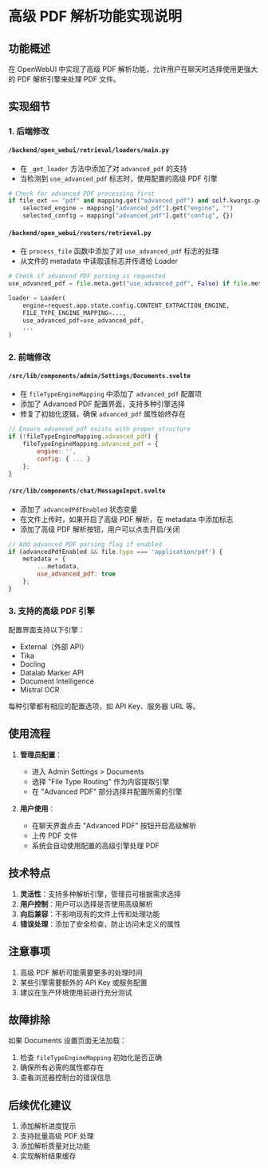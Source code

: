 # 高级 PDF 解析功能实现说明

## 功能概述
在 OpenWebUI 中实现了高级 PDF 解析功能，允许用户在聊天时选择使用更强大的 PDF 解析引擎来处理 PDF 文件。

## 实现细节

### 1. 后端修改

#### `/backend/open_webui/retrieval/loaders/main.py`
- 在 `_get_loader` 方法中添加了对 `advanced_pdf` 的支持
- 当检测到 `use_advanced_pdf` 标志时，使用配置的高级 PDF 引擎

```python
# Check for advanced PDF processing first
if file_ext == "pdf" and mapping.get("advanced_pdf") and self.kwargs.get("use_advanced_pdf"):
    selected_engine = mapping["advanced_pdf"].get("engine", "")
    selected_config = mapping["advanced_pdf"].get("config", {})
```

#### `/backend/open_webui/routers/retrieval.py`
- 在 `process_file` 函数中添加了对 `use_advanced_pdf` 标志的处理
- 从文件的 metadata 中读取该标志并传递给 Loader

```python
# Check if advanced PDF parsing is requested
use_advanced_pdf = file.meta.get("use_advanced_pdf", False) if file.meta else False

loader = Loader(
    engine=request.app.state.config.CONTENT_EXTRACTION_ENGINE,
    FILE_TYPE_ENGINE_MAPPING=...,
    use_advanced_pdf=use_advanced_pdf,
    ...
)
```

### 2. 前端修改

#### `/src/lib/components/admin/Settings/Documents.svelte`
- 在 `fileTypeEngineMapping` 中添加了 `advanced_pdf` 配置项
- 添加了 Advanced PDF 配置界面，支持多种引擎选择
- 修复了初始化逻辑，确保 `advanced_pdf` 属性始终存在

```javascript
// Ensure advanced_pdf exists with proper structure
if (!fileTypeEngineMapping.advanced_pdf) {
    fileTypeEngineMapping.advanced_pdf = {
        engine: '',
        config: { ... }
    };
}
```

#### `/src/lib/components/chat/MessageInput.svelte`
- 添加了 `advancedPdfEnabled` 状态变量
- 在文件上传时，如果开启了高级 PDF 解析，在 metadata 中添加标志
- 添加了高级 PDF 解析按钮，用户可以点击开启/关闭

```javascript
// Add advanced PDF parsing flag if enabled
if (advancedPdfEnabled && file.type === 'application/pdf') {
    metadata = {
        ...metadata,
        use_advanced_pdf: true
    };
}
```

### 3. 支持的高级 PDF 引擎

配置界面支持以下引擎：
- External（外部 API）
- Tika
- Docling
- Datalab Marker API
- Document Intelligence
- Mistral OCR

每种引擎都有相应的配置选项，如 API Key、服务器 URL 等。

## 使用流程

1. **管理员配置**：
   - 进入 Admin Settings > Documents
   - 选择 "File Type Routing" 作为内容提取引擎
   - 在 "Advanced PDF" 部分选择并配置所需的引擎

2. **用户使用**：
   - 在聊天界面点击 "Advanced PDF" 按钮开启高级解析
   - 上传 PDF 文件
   - 系统会自动使用配置的高级引擎处理 PDF

## 技术特点

1. **灵活性**：支持多种解析引擎，管理员可根据需求选择
2. **用户控制**：用户可以选择是否使用高级解析
3. **向后兼容**：不影响现有的文件上传和处理功能
4. **错误处理**：添加了安全检查，防止访问未定义的属性

## 注意事项

1. 高级 PDF 解析可能需要更多的处理时间
2. 某些引擎需要额外的 API Key 或服务配置
3. 建议在生产环境使用前进行充分测试

## 故障排除

如果 Documents 设置页面无法加载：
1. 检查 `fileTypeEngineMapping` 初始化是否正确
2. 确保所有必需的属性都存在
3. 查看浏览器控制台的错误信息

## 后续优化建议

1. 添加解析进度提示
2. 支持批量高级 PDF 处理
3. 添加解析质量对比功能
4. 实现解析结果缓存